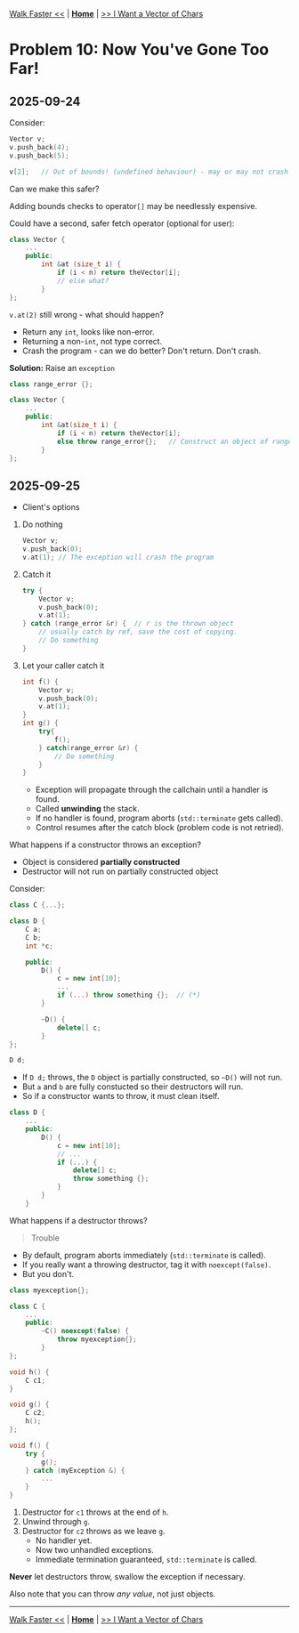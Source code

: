 [Walk Faster <<](./problem_9.md) | [**Home**](../README.md) | [>> I Want a Vector of Chars](./problem_11.md)

# Problem 10: Now You've Gone Too Far!
## **2025-09-24**

Consider:

```C++
Vector v;
v.push_back(4);
v.push_back(5);

v[2];   // Out of bounds! (undefined behaviour) - may or may not crash
```

Can we make this safer?

Adding bounds checks to operator`[]` may be needlessly expensive.

Could have a second, safer fetch operator (optional for user):

```C++
class Vector {
    ...
    public:
        int &at (size_t i) {
            if (i < n) return theVector[i];
            // else what?
        }
};
```

`v.at(2)` still wrong - what should happen?
- Return any `int`, looks like non-error.
- Returning a non-`int`, not type correct.
- Crash the program - can we do better? Don't return. Don't crash.

**Solution:** Raise an `exception`

```C++
class range_error {};

class Vector {
    ...
    public:
        int &at(size_t i) {
            if (i < n) return theVector[i];
            else throw range_error{};   // Construct an object of range_error & "throw" it
        } 
};
```

## **2025-09-25**

- Client's options
1. Do nothing
    ```C++
    Vector v;
    v.push_back(0);
    v.at(1); // The exception will crash the program
    ```
1. Catch it
    ```C++
    try {
        Vector v;
        v.push_back(0);
        v.at(1);
    } catch (range_error &r) {  // r is the thrown object
        // usually catch by ref, save the cost of copying.
        // Do something
    }
    ```
1. Let your caller catch it
    ```C++
    int f() {
        Vector v;
        v.push_back(0);
        v.at(1);
    }
    int g() {
        try{
            f();
        } catch(range_error &r) {
            // Do something
        }
    }
    ```

    - Exception will propagate through the callchain until a handler is found.
    - Called **unwinding** the stack.
    - If no handler is found, program aborts (`std::terminate` gets called).
    - Control resumes after the catch block (problem code is not retried).

What happens if a constructor throws an exception?
- Object is considered **partially constructed**
- Destructor will not run on partially constructed object

Consider:

```C++
class C {...};

class D {
    C a;
    C b;
    int *c;

    public:
        D() {
            c = new int[10];
            ...
            if (...) throw something {};  // (*)
        }

        ~D() {
            delete[] c;
        }
};

D d;
```

- If `D d;` throws, the `D` object is partially constructed, so `~D()` will not run.
- But `a` and `b` are fully constucted so their destructors will run.
- So if a constructor wants to throw, it must clean itself.

```C++
class D {
    ...
    public:
        D() {
            c = new int[10];
            // ...
            if (...) {
                delete[] c;
                throw something {};
            }
        }
    }
```

What happens if a destructor throws? 
> Trouble
- By default, program aborts immediately (`std::terminate` is called).
- If you really want a throwing destructor, tag it with `noexcept(false)`. 
- But you don't.

```C++
class myexception{};

class C {
    ...
    public:
        ~C() noexcept(false) {
            throw myexception{};
        }
};

void h() {
    C c1;
}

void g() {
    C c2;
    h();
};

void f() {
    try {
        g();
    } catch (myException &) {
        ...
    }
}
```

1. Destructor for `c1` throws at the end of `h`.
1. Unwind through `g`.
1. Destructor for `c2` throws as we leave `g`.
    - No handler yet.
    - Now two unhandled exceptions.
    - Immediate termination guaranteed, `std::terminate` is called.

**Never** let destructors throw, swallow the exception if necessary.

Also note that you can throw _any value_, not just objects.

---
[Walk Faster <<](./problem_9.md) | [**Home**](../README.md) | [>> I Want a Vector of Chars](./problem_11.md)